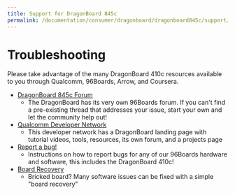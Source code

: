 ```yaml
---
title: Support for DragonBoard 845c
permalink: /documentation/consumer/dragonboard/dragonboard845c/support/
---
```

# Troubleshooting

Please take advantage of the many DragonBoard 410c resources available to you through Qualcomm, 96Boards, Arrow, and Coursera.

- [DragonBoard 845c Forum](https://discuss.96boards.org/c/products/dragonboard-845c)
   - The DragonBoard has its very own 96Boards forum. If you can't find a pre-existing thread that addresses your issue, start your own and let the community help out!
- [Qualcomm Developer Network](https://developer.qualcomm.com)
   - This developer network has a DragonBoard landing page with tutorial videos, tools, resources, its own forum, and a projects page
- [Report a bug!](../../../../Extras/Report_a_bug/)
   - Instructions on how to report bugs for any of our 96Boards hardware and software, this includes the DragonBoard 410c!
- [Board Recovery](../installation/board-recovery/)
   - Bricked board? Many software issues can be fixed with a simple "board recovery"
